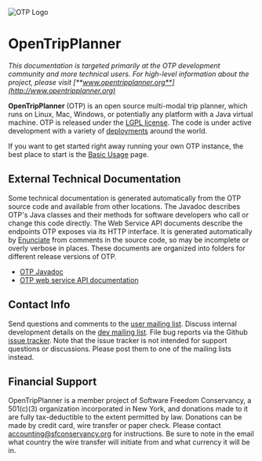 ![OTP Logo](otp-logo.svg)
# OpenTripPlanner

_This documentation is targeted primarily at the OTP development community and more technical users. For high-level information about the project, please visit [**www.opentripplanner.org**](http://www.opentripplanner.org)_

**OpenTripPlanner** (OTP) is an open source multi-modal trip planner, which runs on Linux, Mac, Windows, or potentially any platform with a Java virtual machine. OTP is released under the [LGPL license](https://opensource.org/licenses/LGPL-3.0). The code is under active development with a variety of [deployments](Deployments) around the world.

If you want to get started right away running your own OTP instance, the best place to start is the [Basic Usage](Basic-Usage) page.

## External Technical Documentation

Some technical documentation is generated automatically from the OTP source code and available from other locations.
The Javadoc describes OTP's Java classes and their methods for software developers who call or change this code directly.
The Web Service API documents describe the endpoints OTP exposes via its HTTP interface.
It is generated automatically by [Enunciate](http://enunciate.codehaus.org/) from comments in the source code,
so may be incomplete or overly verbose in places.
These documents are organized into folders for different release versions of OTP.

 * [OTP Javadoc](http://otp-docs.ibi-transit.com/JavaDoc/)
 * [OTP web service API documentation](http://otp-docs.ibi-transit.com/api/)

## Contact Info

Send questions and comments to the [user mailing list](http://groups.google.com/group/opentripplanner-users).
Discuss internal development details on the [dev mailing list](http://groups.google.com/group/opentripplanner-dev).
File bug reports via the Github [issue tracker](https://github.com/openplans/OpenTripPlanner/issues). Note that the issue tracker is not intended for support questions or discussions. Please post them to one of the mailing lists instead.

## Financial Support

OpenTripPlanner is a member project of Software Freedom Conservancy, a 501(c)(3) organization incorporated in New York, and donations made to it are fully tax-deductible to the extent permitted by law. Donations can be made by credit card, wire transfer or paper check. Please contact <accounting@sfconservancy.org> for instructions. Be sure to note in the email what country the wire transfer will initiate from and what currency it will be in.
